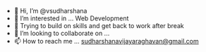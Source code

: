- 👋 Hi, I’m @vsudharshana
- 👀 I’m interested in ... Web Development
- 🌱 Trying to build on skills and get back to work after break
- 💞️ I’m looking to collaborate on ...
- 📫 How to reach me ...
     sudharshanavijayaraghavan@gmail.com
